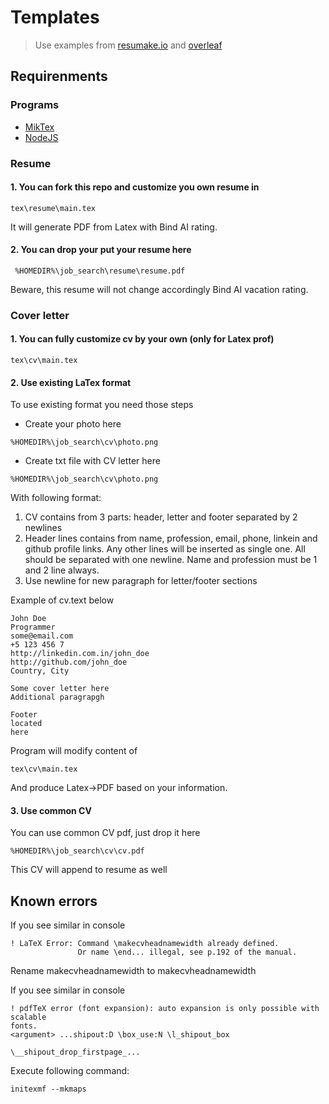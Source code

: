 # Templates
> Use examples from [resumake.io](https://resumake.io) and [overleaf](https://www.overleaf.com)


## Requirenments 
### Programs
* [MikTex](https://miktex.org/howto/install-miktex)
* [NodeJS](https://nodejs.org/en)
### Resume
#### 1. You can fork this repo and customize you own resume in 
```
tex\resume\main.tex
```
It will generate PDF from Latex with Bind AI rating.
#### 2. You can drop your put your resume here
```
 %HOMEDIR%\job_search\resume\resume.pdf
```
Beware, this resume will not change accordingly Bind AI vacation rating.

### Cover letter
#### 1. You can fully customize cv by your own (only for Latex prof)
```
tex\cv\main.tex
```
#### 2. Use existing LaTex format
To use existing format you need those steps
* Create your photo here
```
%HOMEDIR%\job_search\cv\photo.png
```
* Create txt file with CV letter here
```
%HOMEDIR%\job_search\cv\photo.png
```
With following format:
1. CV contains from 3 parts: header, letter and footer separated by 2 
newlines
2. Header lines contains from name, profession, email, phone, linkein
and github profile links. Any other lines will be inserted as single one.
All should be separated with one newline. Name and profession must
be 1 and 2 line always.
3. Use newline for new paragraph for letter/footer sections

Example of cv.text below
```
John Doe
Programmer
some@email.com
+5 123 456 7
http://linkedin.com.in/john_doe
http://github.com/john_doe
Country, City

Some cover letter here
Additional paragrapgh

Footer
located
here
```
Program will modify content of
```
tex\cv\main.tex
```
And produce Latex->PDF based on your information.
#### 3. Use common CV
You can use common CV pdf, just drop it here
```
%HOMEDIR%\job_search\cv\cv.pdf
```
This CV will append to resume as well

## Known errors
If you see similar in console
```
! LaTeX Error: Command \makecvheadnamewidth already defined.
               Or name \end... illegal, see p.192 of the manual.
```

Rename makecvheadnamewidth to makecvheadnamewidth

If you see similar in console
```
! pdfTeX error (font expansion): auto expansion is only possible with scalable
fonts.
<argument> ...shipout:D \box_use:N \l_shipout_box
                                                  \__shipout_drop_firstpage_...
```
Execute following command:
```
initexmf --mkmaps
```